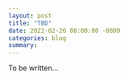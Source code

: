 ```yaml
---
layout: post
title: "TBD"
date: 2022-02-26 08:00:00 -0800
categories: blog
summary:
---
```


To be written...
